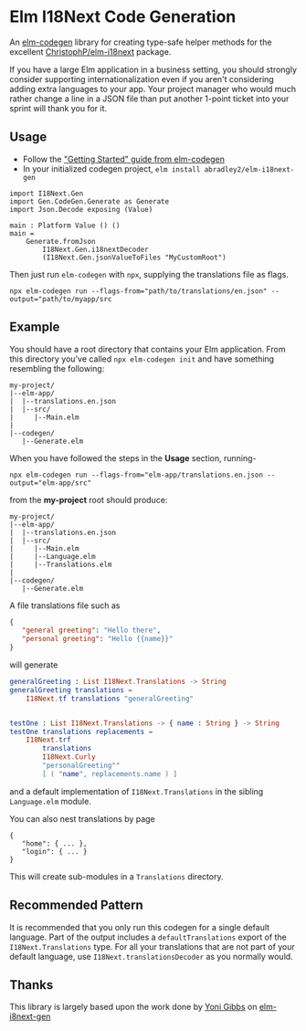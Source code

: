 # Elm I18Next Code Generation

An [elm-codegen](https://github.com/mdgriffith/elm-codegen) library for creating type-safe helper methods
for the excellent [ChristophP/elm-i18next](https://package.elm-lang.org/packages/ChristophP/elm-i18next/latest/)
package.

If you have a large Elm application in a business setting, you should strongly consider supporting internationalization
even if you aren't considering adding extra languages to your app. Your project manager who would much rather change a line
in a JSON file than put another 1-point ticket into your sprint will thank you for it.

## Usage

* Follow the ["Getting Started" guide from elm-codegen](https://github.com/mdgriffith/elm-codegen/blob/main/guide/GettingStarted.md)
* In your initialized codegen project, `elm install abradley2/elm-i18next-gen`

```
import I18Next.Gen
import Gen.CodeGen.Generate as Generate
import Json.Decode exposing (Value)

main : Platform Value () ()
main = 
    Generate.fromJson
        I18Next.Gen.i18nextDecoder
        (I18Next.Gen.jsonValueToFiles "MyCustomRoot")
```

Then just run `elm-codegen` with `npx`, supplying the translations file as flags.

`npx elm-codegen run --flags-from="path/to/translations/en.json" --output="path/to/myapp/src`

## Example

You should have a root directory that contains your Elm application. From this directory you've called
`npx elm-codegen init` and have something resembling the following:

```
my-project/
|--elm-app/
|  |--translations.en.json
|  |--src/
|     |--Main.elm
|
|--codegen/
   |--Generate.elm
```

When you have followed the steps in the **Usage** section, running-
```
npx elm-codegen run --flags-from="elm-app/translations.en.json --output="elm-app/src"
```
from the **my-project** root should produce:

```
my-project/
|--elm-app/
|  |--translations.en.json
|  |--src/
|     |--Main.elm
|     |--Language.elm
|     |--Translations.elm
|
|--codegen/
   |--Generate.elm
```

A file translations file such as
```translations.json
{
   "general greeting": "Hello there",
   "personal greeting": "Hello {{name}}"
}
```

will generate

```Translations.elm
generalGreeting : List I18Next.Translations -> String
generalGreeting translations =
    I18Next.tf translations "generalGreeting"


testOne : List I18Next.Translations -> { name : String } -> String
testOne translations replacements =
    I18Next.trf
        translations
        I18Next.Curly
        "personalGreeting""
        [ ( "name", replacements.name ) ]

```

and a default implementation of `I18Next.Translations` in the sibling `Language.elm` module.

You can also nest translations by page
```
{
   "home": { ... },
   "login": { ... }
}
```

This will create sub-modules in a `Translations` directory.

## Recommended Pattern

It is recommended that you only run this codegen for a single default language. Part of the output
includes a `defaultTranslations` export of the `I18Next.Translations` type. For all your translations
that are not part of your default language, use `I18Next.translationsDecoder` as you normally would.

## Thanks

This library is largely based upon the work done by [Yoni Gibbs](https://github.com/yonigibbs) 
on [elm-i8next-gen](https://github.com/yonigibbs/elm-i18next-gen)
